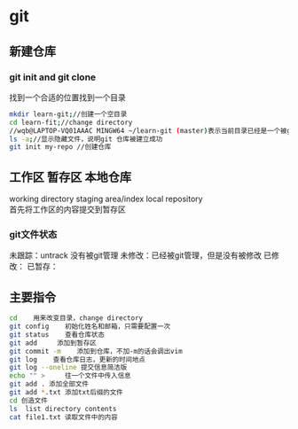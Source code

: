 # git
## 新建仓库
### git init and git clone
找到一个合适的位置找到一个目录
```bash
mkdir learn-git;//创建一个空目录
cd learn-fit;//change directory
//wqb@LAPTOP-VQ01AAAC MINGW64 ~/learn-git (master)表示当前目录已经是一个被git 管理的仓库
ls -a;//显示隐藏文件，说明git 仓库被建立成功
git init my-repo //创建仓库
```

## 工作区 暂存区 本地仓库
working directory  staging area/index  local repository  
首先将工作区的内容提交到暂存区

### git文件状态
未跟踪：untrack  没有被git管理
未修改：已经被git管理，但是没有被修改
已修改：
已暂存：

## 主要指令
```bash
cd    用来改变目录，change directory
git config    初始化姓名和邮箱，只需要配置一次
git status    查看仓库状态
git add     添加到暂存区
git commit -m    添加到仓库，不加-m的话会调出vim
git log    查看仓库日志，更新的时间地点
git log --oneline 提交信息简洁版
echo "" >     往一个文件中传入信息
git add . 添加全部文件
git add *.txt 添加txt后缀的文件
cd 创造文件
ls  list directory contents
cat file1.txt 读取文件中的内容
